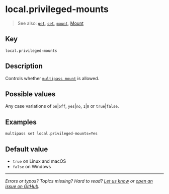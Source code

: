 # local.privileged-mounts
> See also: [`get`](/reference/command-line-interface/get), [`set`](/reference/command-line-interface/set), [`mount`](/reference/command-line-interface/mount), [Mount](/explanation/mount)

## Key

`local.privileged-mounts`

## Description

Controls whether [`multipass mount`](/reference/command-line-interface/mount) is allowed. 

## Possible values

Any case variations of `on`|`off`, `yes`|`no`, `1`|`0` or `true`|`false`.

## Examples

`multipass set local.privileged-mounts=Yes`

## Default value

 - `true` on Linux and macOS
 - `false` on Windows

---

*Errors or typos? Topics missing? Hard to read? <a href="https://docs.google.com/forms/d/e/1FAIpQLSd0XZDU9sbOCiljceh3rO_rkp6vazy2ZsIWgx4gsvl_Sec4Ig/viewform?usp=pp_url&entry.317501128=https://multipass.run/docs/privileged-mounts" target="_blank">Let us know</a> or <a href="https://github.com/canonical/multipass/issues/new/choose" target="_blank">open an issue on GitHub</a>.*


